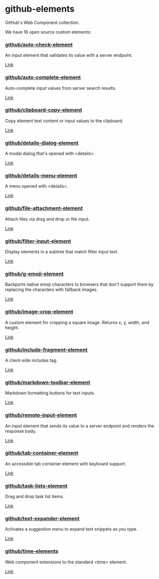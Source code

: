 # github-elements

GitHub's Web Component collection.

We have 16 open source custom elements:

### [github/auto-check-element](https://github.com/github/auto-check-element)

An input element that validates its value with a server endpoint.

[Link](https://github.com/github/auto-check-element)

### [github/auto-complete-element](https://github.com/github/auto-complete-element)

Auto-complete input values from server search results.

[Link](https://github.com/github/auto-complete-element)

### [github/clipboard-copy-element](https://github.com/github/clipboard-copy-element)

Copy element text content or input values to the clipboard.

[Link](https://github.com/github/clipboard-copy-element)

### [github/details-dialog-element](https://github.com/github/details-dialog-element)

A modal dialog that&#39;s opened with &lt;details&gt;.

[Link](https://github.com/github/details-dialog-element)

### [github/details-menu-element](https://github.com/github/details-menu-element)

A menu opened with &lt;details&gt;.

[Link](https://github.com/github/details-menu-element)

### [github/file-attachment-element](https://github.com/github/file-attachment-element)

Attach files via drag and drop or file input.

[Link](https://github.com/github/file-attachment-element)

### [github/filter-input-element](https://github.com/github/filter-input-element)

Display elements in a subtree that match filter input text.

[Link](https://github.com/github/filter-input-element)

### [github/g-emoji-element](https://github.com/github/g-emoji-element)

Backports native emoji characters to browsers that don&#39;t support them by replacing the characters with fallback images.

[Link](https://github.com/github/g-emoji-element)

### [github/image-crop-element](https://github.com/github/image-crop-element)

A custom element for cropping a square image. Returns x, y, width, and height.

[Link](https://github.com/github/image-crop-element)

### [github/include-fragment-element](https://github.com/github/include-fragment-element)

A client-side includes tag.

[Link](https://github.com/github/include-fragment-element)

### [github/markdown-toolbar-element](https://github.com/github/markdown-toolbar-element)

Markdown formatting buttons for text inputs.

[Link](https://github.com/github/markdown-toolbar-element)

### [github/remote-input-element](https://github.com/github/remote-input-element)

An input element that sends its value to a server endpoint and renders the response body.

[Link](https://github.com/github/remote-input-element)

### [github/tab-container-element](https://github.com/github/tab-container-element)

An accessible tab container element with keyboard support.

[Link](https://github.com/github/tab-container-element)

### [github/task-lists-element](https://github.com/github/task-lists-element)

Drag and drop task list items.

[Link](https://github.com/github/task-lists-element)

### [github/text-expander-element](https://github.com/github/text-expander-element)

Activates a suggestion menu to expand text snippets as you type.

[Link](https://github.com/github/text-expander-element)

### [github/time-elements](https://github.com/github/time-elements)

Web component extensions to the standard &lt;time&gt; element.

[Link](https://github.com/github/time-elements)
